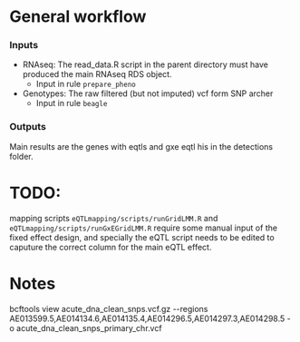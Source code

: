 # General workflow

### Inputs

- RNAseq: The read_data.R script in the parent directory must have produced the main RNAseq RDS object.
    - Input in rule `prepare_pheno`
- Genotypes: The raw filtered (but not imputed) vcf form SNP archer
    - Input in rule `beagle`

### Outputs

Main results are the genes with eqtls and gxe eqtl his in the detections folder.

# TODO:

mapping scripts `eQTLmapping/scripts/runGridLMM.R` and `eQTLmapping/scripts/runGxEGridLMM.R` require some manual input of the fixed effect design, and specially the eQTL script needs to be edited to caputure the correct column for the main eQTL effect.


# Notes

bcftools view acute_dna_clean_snps.vcf.gz --regions AE013599.5,AE014134.6,AE014135.4,AE014296.5,AE014297.3,AE014298.5 -o acute_dna_clean_snps_primary_chr.vcf